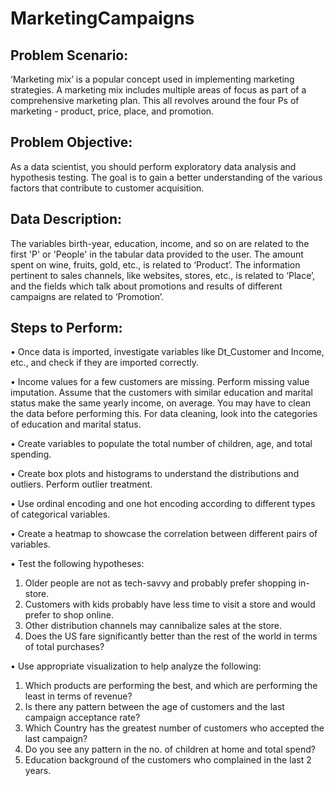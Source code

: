 # MarketingCampaigns


## Problem Scenario:
‘Marketing mix’ is a popular concept used in implementing marketing strategies. A marketing mix includes multiple areas of focus as part of a comprehensive marketing plan. This all revolves around the four Ps of marketing - product, price, place, and promotion.


## Problem Objective:
As a data scientist, you should perform exploratory data analysis and hypothesis testing. The goal is to gain a better understanding of the various factors that contribute to customer acquisition.

## Data Description:
The variables birth-year, education, income, and so on are related to the first 'P' or 'People' in the tabular data provided to the user. The amount spent on wine, fruits, gold, etc., is related to ‘Product’. The information pertinent to sales channels, like websites, stores, etc., is related to ‘Place’, and the fields which talk about promotions and results of different campaigns are related to ‘Promotion’.

## Steps to Perform:
•	Once data is imported, investigate variables like Dt_Customer and Income, etc., and check if they are imported correctly.

•	Income values for a few customers are missing. Perform missing value imputation. Assume that the customers with similar education and marital status make the same yearly income, on average. You may have to clean the data before performing this. For data cleaning, look into the categories of education and marital status. 

•	Create variables to populate the total number of children, age, and total spending. 


•	Create box plots and histograms to understand the distributions and outliers. Perform outlier treatment.

•	Use ordinal encoding and one hot encoding according to different types of categorical variables.

•	Create a heatmap to showcase the correlation between different pairs of variables.

•	Test the following hypotheses:

  1.	Older people are not as tech-savvy and probably prefer shopping in-store.
  2.	Customers with kids probably have less time to visit a store and would prefer to shop online.
  3.	Other distribution channels may cannibalize sales at the store.
  4.	Does the US fare significantly better than the rest of the world in terms of total purchases?
  
•	Use appropriate visualization to help analyze the following:

  1.	Which products are performing the best, and which are performing the least in terms of revenue?
  2.	Is there any pattern between the age of customers and the last campaign acceptance rate?
  3.	Which Country has the greatest number of customers who accepted the last campaign?
  4.	Do you see any pattern in the no. of children at home and total spend?
  5.	Education background of the customers who complained in the last 2 years.

